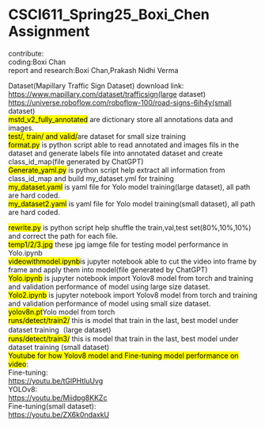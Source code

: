 # CSCI611_Spring25_Boxi_Chen Assignment<br/>
contribute:<br/>
coding:Boxi Chan<br/>
report and research:Boxi Chan,Prakash Nidhi Verma<br/>

Dataset(Mapillary Traffic Sign Dataset) download link:<br/>
https://www.mapillary.com/dataset/trafficsign(large dataset)<br/>
https://universe.roboflow.com/roboflow-100/road-signs-6ih4y(small dataset)<br/>
<mark>mstd_v2_fully_annotated</mark> are dictionary store all annotations data and images.<br/>
<mark>test/, train/ and valid/</mark>are dataset for small size training<br/>
<mark>format.py</mark> is python script able to read annotated and images fils in the dataset and generate labels file into annotated dataset and create class_id_map(file generated by ChatGPT)<br/>
<mark>Generate_yaml.py</mark> is python script help extract all information from class_id_map and build my_dataset.yml for training<br/>
<mark>my_dataset.yaml</mark> is yaml file for Yolo model training(large dataset), all path are hard coded.<br/>
<mark>my_dataset2.yaml</mark> is yaml file for Yolo model training(small dataset), all path are hard coded.<br/>

<mark>rewrite.py</mark> is python script help shuffle the train,val,test set(80%,10%,10%) and correct the path for each file.<br/>
<mark>temp1/2/3.jpg</mark> these jpg iamge file for testing model performance in Yolo.ipynb<br/>
<mark>videowithmodel.ipynb</mark>is jupyter notebook able to cut the video into frame by frame and apply them into model(file generated by ChatGPT)<br/>
<mark>Yolo.ipynb</mark> is jupyter notebook import Yolov8 model from torch and training and validation performance of model  using large size dataset.<br/>
<mark>Yolo2.ipynb</mark> is jupyter notebook import Yolov8 model from torch and training and validation performance of model using small size dataset.<br/>
<mark>yolov8n.pt</mark>Yolo model from torch<br/>
<mark>runs/detect/train2/</mark> this is model that train in the last, best model under dataset training（large dataset)<br/>
<mark>runs/detect/train3/</mark> this is model that train in the last, best model under dataset training (small dataset)<br/>
<mark>Youtube for how Yolov8 model and Fine-tuning model performance on video</mark>:<br/>
Fine-tuning:<br/>
https://youtu.be/tGlPHtluUvg <br/>
YOLOv8:<br/>
https://youtu.be/Miidpg8KKZc <br/>
Fine-tuning(small dataset):<br/>
https://youtu.be/ZX6k0ndaxkU <br/>
